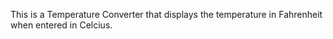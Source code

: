This is a Temperature Converter that displays the temperature in Fahrenheit when entered in Celcius. 
